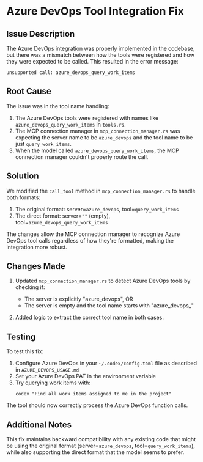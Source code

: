 # Azure DevOps Tool Integration Fix

## Issue Description

The Azure DevOps integration was properly implemented in the codebase, but there was a mismatch between how the tools were registered and how they were expected to be called. This resulted in the error message:

```
unsupported call: azure_devops_query_work_items
```

## Root Cause

The issue was in the tool name handling:

1. The Azure DevOps tools were registered with names like `azure_devops_query_work_items` in `tools.rs`.
2. The MCP connection manager in `mcp_connection_manager.rs` was expecting the server name to be `azure_devops` and the tool name to be just `query_work_items`.
3. When the model called `azure_devops_query_work_items`, the MCP connection manager couldn't properly route the call.

## Solution

We modified the `call_tool` method in `mcp_connection_manager.rs` to handle both formats:

1. The original format: server=`azure_devops`, tool=`query_work_items`
2. The direct format: server=`""` (empty), tool=`azure_devops_query_work_items`

The changes allow the MCP connection manager to recognize Azure DevOps tool calls regardless of how they're formatted, making the integration more robust.

## Changes Made

1. Updated `mcp_connection_manager.rs` to detect Azure DevOps tools by checking if:
   - The server is explicitly "azure_devops", OR
   - The server is empty and the tool name starts with "azure_devops_"

2. Added logic to extract the correct tool name in both cases.

## Testing

To test this fix:

1. Configure Azure DevOps in your `~/.codex/config.toml` file as described in `AZURE_DEVOPS_USAGE.md`
2. Set your Azure DevOps PAT in the environment variable
3. Try querying work items with:
   ```
   codex "Find all work items assigned to me in the project"
   ```

The tool should now correctly process the Azure DevOps function calls.

## Additional Notes

This fix maintains backward compatibility with any existing code that might be using the original format (server=`azure_devops`, tool=`query_work_items`), while also supporting the direct format that the model seems to prefer.